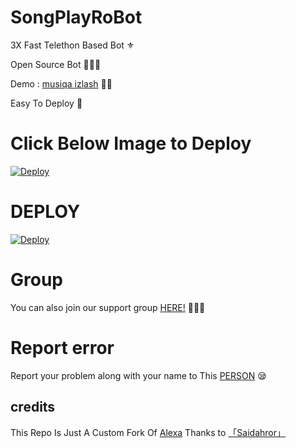 # SongPlayRoBot
3X Fast Telethon Based Bot ⚜

Open Source Bot 👨🏻‍💻

Demo : [musiqa izlash](https://t.me/musiqa_izlovchi_robot) 💃🏻

Easy To Deploy 🤗

# Click Below Image to Deploy
[![Deploy](https://telegra.ph/file/cb7b0aead06c96955323e.jpg)](https://heroku.com/deploy?template=https://github.com/Saidahror7/SongPlayRoBot.git)
# DEPLOY
[![Deploy](https://www.herokucdn.com/deploy/button.svg)](https://heroku.com/deploy?template=https://github.com/Saidahror7/SongPlayRoBot.git)

# Group
You can also join our support group [HERE!](https://t.me/Saidjon_okenn) 👨🏻‍💻

# Report error
Report your problem along with your name to This [PERSON](https://t.me/Hacker_vlogss) 😪
## credits
This Repo Is Just A Custom Fork Of [Alexa](https://github.com/Mr-SHRLCK/Alexa)
Thanks to [「Saidahror」](https:t.me/Saidjon_okenn)
